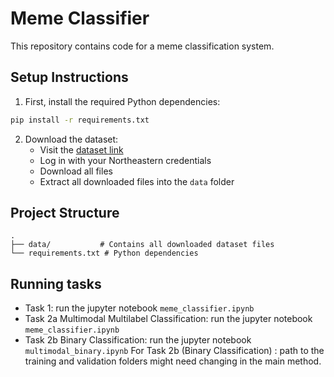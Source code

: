 # Meme Classifier

This repository contains code for a meme classification system. 

## Setup Instructions

1. First, install the required Python dependencies:
```bash
pip install -r requirements.txt
```

2. Download the dataset:
   - Visit the [dataset link](https://northeastern-my.sharepoint.com/:f:/g/personal/sathkrith_s_northeastern_edu/EjVRN-HA5oBDjWYaWOkvSKwBlIjfYov8ge0eK9SD7gW7qg?e=X0ARlY)
   - Log in with your Northeastern credentials
   - Download all files
   - Extract all downloaded files into the `data` folder

## Project Structure

```
.
├── data/           # Contains all downloaded dataset files
└── requirements.txt # Python dependencies
```

## Running tasks
* Task 1: run the jupyter notebook `meme_classifier.ipynb`
* Task 2a Multimodal Multilabel Classification: run the jupyter notebook `meme_classifier.ipynb`
* Task 2b Binary Classification: run the jupyter notebook `multimodal_binary.ipynb`
  For Task 2b (Binary Classification) : path to the training and validation folders might need changing in the main method.
